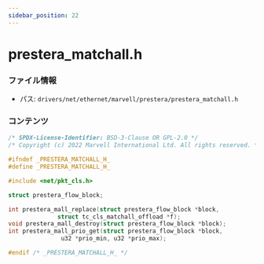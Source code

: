 ```yaml
---
sidebar_position: 22
---
```

# prestera_matchall.h

### ファイル情報

- パス: `drivers/net/ethernet/marvell/prestera/prestera_matchall.h`

### コンテンツ

```h
/* SPDX-License-Identifier: BSD-3-Clause OR GPL-2.0 */
/* Copyright (c) 2022 Marvell International Ltd. All rights reserved. */

#ifndef _PRESTERA_MATCHALL_H_
#define _PRESTERA_MATCHALL_H_

#include <net/pkt_cls.h>

struct prestera_flow_block;

int prestera_mall_replace(struct prestera_flow_block *block,
			  struct tc_cls_matchall_offload *f);
void prestera_mall_destroy(struct prestera_flow_block *block);
int prestera_mall_prio_get(struct prestera_flow_block *block,
			   u32 *prio_min, u32 *prio_max);

#endif /* _PRESTERA_MATCHALL_H_ */

```
